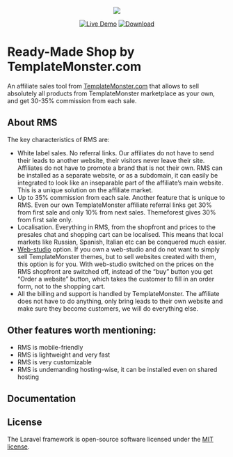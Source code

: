 <p align="center"><img src="https://rms3.templates.com/va/MTS_logo.png"></p>

<p align="center">
    <a href="https://rms3.templates.com"><img src="https://rms3.templates.com/va/LiveDemo.png" alt="Live Demo"></a>
    <a href="https://rms3.templates.com/install"><img src="https://rms3.templates.com/va/Downloads.png" alt="Download"></a>
</p>

# Ready-Made Shop by TemplateMonster.com #

An affiliate sales tool from [TemplateMonster.com](https://www.templatemonster.com) that allows to sell absolutely all products from TemplateMonster marketplace as your own, and get 30-35% commission from each sale.


## About RMS

The key characteristics of RMS are:

- White label sales. No referral links. Our affiliates do not have to send their leads to another website, their visitors never leave their site. Affiliates do not have to promote a brand that is not their own. RMS can be installed as a separate website, or as a subdomain, it can easily be integrated to look like an inseparable part of the affiliate’s main website. This is a unique solution on the affiliate market. 
- Up to 35% commission from each sale. Another feature that is unique to RMS. Even our own TemplateMonster affiliate referral links get 30% from first sale and only 10% from next sales. Themeforest gives 30% from first sale only. 
- Localisation. Everything in RMS, from the shopfront and prices to the presales chat and shopping cart can be localised. This means that local markets like Russian, Spanish, Italian etc can be conquered much easier.
- [Web-studio](https://rms3.templates.com/web-studio) option. If you own a web-studio and do not want to simply sell TemplateMonster themes, but to sell websites created with them, this option is for you. With web-studio switched on the prices on the RMS shopfront are switched off, instead of the “buy” button you get “Order a website” button, which takes the customer to fill in an order form, not to the shopping cart.
- All the billing and support is handled by TemplateMonster. The affiliate does not have to do anything, only bring leads to their own website and make sure they become customers, we will do everything else.

## Other features worth mentioning:

- RMS is mobile-friendly
- RMS is lightweight and very fast
- RMS is very customizable
- RMS is undemanding hosting-wise, it can be installed even on shared hosting

## Documentation

## License

The Laravel framework is open-source software licensed under the [MIT license](https://opensource.org/licenses/MIT).
